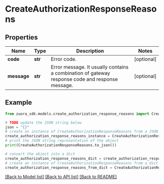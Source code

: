 # CreateAuthorizationResponseReasons


## Properties

Name | Type | Description | Notes
------------ | ------------- | ------------- | -------------
**code** | **str** | Error code.  | [optional] 
**message** | **str** | Error message. It usually contains a combination of gateway response code and response message. | [optional] 

## Example

```python
from zuora_sdk.models.create_authorization_response_reasons import CreateAuthorizationResponseReasons

# TODO update the JSON string below
json = "{}"
# create an instance of CreateAuthorizationResponseReasons from a JSON string
create_authorization_response_reasons_instance = CreateAuthorizationResponseReasons.from_json(json)
# print the JSON string representation of the object
print(CreateAuthorizationResponseReasons.to_json())

# convert the object into a dict
create_authorization_response_reasons_dict = create_authorization_response_reasons_instance.to_dict()
# create an instance of CreateAuthorizationResponseReasons from a dict
create_authorization_response_reasons_from_dict = CreateAuthorizationResponseReasons.from_dict(create_authorization_response_reasons_dict)
```
[[Back to Model list]](../README.md#documentation-for-models) [[Back to API list]](../README.md#documentation-for-api-endpoints) [[Back to README]](../README.md)


